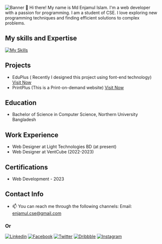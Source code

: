 ![Banner](https://media.licdn.com/dms/image/D5616AQHsEayZ0HEgOw/profile-displaybackgroundimage-shrink_350_1400/0/1667570922598?e=1721260800&v=beta&t=ZRYE8i1giG0mY7-RDT4US4ZAnSHy33D4-ynfoElmvWY)
👋 Hi there! My name is Md Enjamul Islam. I'm a web developer with a passion for programming. I am a student of CSE. I love exploring new programming techniques and finding efficient solutions to complex problems.
## My skills and Expertise
[![My Skills](https://skillicons.dev/icons?i=html,css,bootstrap,tailwindcss,javascript,react,wordpress,figma&theme=light)](https://github.com/mdenjamulislam/)
## Projects
- EduPlus ( Recently I designed this project using font-end technology) [Visit Now](https://eduplus-pro.netlify.app/)
- PrintPlus (This is a Print-on-demand website) [Visit Now](https://printplusbd.netlify.app/)
## Education
- Bachelor of Science in Computer Science, Northern University Bangladesh
## Work Experience 
- Web Designer at Light Technologies BD (at present)
- Web Designer at VentCube (2022-2023)
## Certifications
- Web Development - 2023
## Contact Info
- 📫 You can reach me through the following channels: Email: enjamul.cse@gmail.com
### Or
[![Linkedin](https://github.com/shikhar1020jais1/Git-Social/blob/master/Icons/LinkedIn.png)](https://www.linkedin.com/in/enjamulislam/)
[![Facebook](https://github.com/shikhar1020jais1/Git-Social/blob/master/Icons/Facebook.png)](https://facebook.com/enjamulislam.24)
[![Twitter](https://github.com/shikhar1020jais1/Git-Social/blob/master/Icons/Twitter.png)](https://twitter.com/enjamulislam)
[![Dribbble](http://i.imgur.com/1AGmwO3.png)](https://dribbble.com/enjamulislam)
[![Instagram](https://github.com/shikhar1020jais1/Git-Social/blob/master/Icons/Instagram.png)](https://instagram.com/enjamulislam24)
